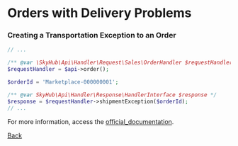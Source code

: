 # Orders with Delivery Problems

### Creating a Transportation Exception to an Order

```php
// ...

/** @var \SkyHub\Api\Handler\Request\Sales\OrderHandler $requestHandler */
$requestHandler = $api->order();

$orderId = 'Marketplace-000000001';

/** @var SkyHub\Api\Handler\Response\HandlerInterface $response */
$response = $requestHandler->shipmentException($orderId);
// ...
```

For more information, access the [official_documentation](https://skyhub.gelato.io/docs/versions/1.1/resources/orders/endpoints/excecao-de-transporte).

[Back](../../../../README.en_US.md)